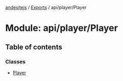 [andesitejs](../README.md) / [Exports](../modules.md) / api/player/Player

# Module: api/player/Player

## Table of contents

### Classes

- [Player](../classes/api/player/player.player.md)
